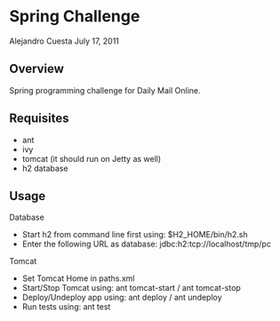 Spring Challenge
====================

Alejandro Cuesta
July 17, 2011

Overview
--------

Spring programming challenge for  Daily Mail Online.

Requisites
----------

* ant
* ivy
* tomcat (it should run on Jetty as well)
* h2 database


Usage
-----

Database

* Start h2 from command line first using: $H2_HOME/bin/h2.sh
* Enter the following URL as database:  jdbc:h2:tcp://localhost/tmp/pc

Tomcat

* Set Tomcat Home in paths.xml
* Start/Stop Tomcat using: ant tomcat-start / ant tomcat-stop
* Deploy/Undeploy app using: ant deploy / ant undeploy
* Run tests using: ant test



